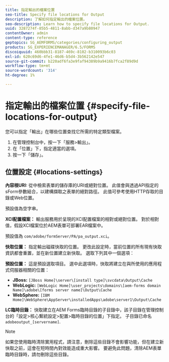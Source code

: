 ```yaml
---
title: 指定輸出的檔案位置
seo-title: Specify file locations for Output
description: 了解如何指定輸出的檔案位置。
seo-description: Learn how to specify file locations for Output.
uuid: 3287274f-85b5-4811-8abb-d347a9b80947
contentOwner: admin
content-type: reference
geptopics: SG_AEMFORMS/categories/configuring_output
products: SG_EXPERIENCEMANAGER/6.5/FORMS
discoiquuid: 460bbb31-8187-469c-8102-b310093b6c03
exl-id: 620c69d6-4fe1-46d6-b5d4-3b562142e547
source-git-commit: b220adf6fa3e9faf94389b9a9416b7fca2f89d9d
workflow-type: tm+mt
source-wordcount: '314'
ht-degree: 1%

---
```


# 指定輸出的檔案位置 {#specify-file-locations-for-output}

您可以指定「輸出」在哪些位置查找它所需的特定類型檔案。

1. 在管理控制台中，按一下「服務>輸出」。
1. 在「位置」下，指定適當的選項。
1. 按一下「儲存」。

## 位置設定 {#locations-settings}

**內容根URI:** 從中檢索表單的儲存庫的URI或絕對位置。 此值會與透過API指定的sForm參數結合，以建構擷取之表單的絕對路徑。 此值可參考使用HTTP存取的目錄或Web位置。

預設值為空字串。

**XCI配置檔案：** 輸出服務用於呈現的XCI配置檔案的相對或絕對位置。 對於相對值，假設XCI檔案位於AEM表單可部署EAR檔案中。

預設值為 `com/adobe/formServer/PA/pa_output.xci`。

**快取位置：** 指定輸出磁碟快取的位置。 更改此設定時，當前位置的所有現有快取資訊都會重置，並在新位置建立新快取。 選取下列其中一個選項：

**預設位置：** 這是預設選取項目。 選中此選項時，快取將建立在與所使用的應用程式伺服器相關的位置：

* **JBoss:** `[JBoss Home]\server\[install type]\svcdata\Output\Cache`
* **WebLogic:** `[WebLogic Home]\user_projects\domains\[aem-forms domain Name]\adobe\[forms server name]\Output\Cache`
* **WebSphere:** `[IBM Home]\WebSphere\AppServer\installedApps\adobe\server1\Output\Cache`

**LC臨時目錄：** 快取建立在AEM Forms臨時目錄的子目錄中，該子目錄在管理控制台的「設定>核心繫統設定>配置>臨時目錄的位置」下指定。 子目錄已命名 `adobeoutput_[servername]`.

>[!NOTE]
>
>如果您使用臨時清除實用程式，請注意，刪除這些目錄不會影響功能，但在建立新快取之前，這會在短時間內對效能造成重大影響。 要避免此問題，清除AEM表單臨時目錄時，請勿刪除這些目錄。
